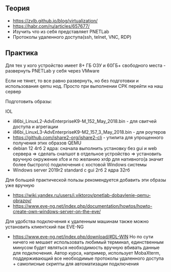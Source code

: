 ## Теория
- https://zvlb.github.io/blog/virtualization/
- https://habr.com/ru/articles/657677/
- Изучить что из себя представляет PNETLab
- Протоколы удаленного доступа(ssh, telnet, VNC, RDP)
## Практика
Для тех у кого устройство имеет 8+ ГБ ОЗУ и 60ГБ+ свободного места - развернуть PNETLab у себя через VMware

Если не тянет, то все равно развернуть, но без подготовки и использования qemu нод. Просто при выполнении СРК перейти на наш сервер

Подготовить образы:

IOL
- i86bi_LinuxL2-AdvEnterpriseK9-M_152_May_2018.bin - для свитчей доступа и агрегации
- i86bi_LinuxL3-AdvEnterpriseK9-M2_157_3_May_2018.bin - для роутеров
- https://github.com/ishare2-org/ishare2-cli - утилита для упрощенного получения этих образов
QEMU
- debian 12 4гб 2 ядра: сначала выполнить установку без gui и web сервера => сделать снапшот в отдельное устройство => установить вручную окружение xfce и по желанию xrdp для нативного(а значит более быстрого) подключения с хостовой Windows системы 
- Windows server 2019r2 standard с gui 2гб 2 ядра 32гб

Для большей практической пользы рекомендуется добавить эти образы уже вручную
- https://wiki.yandex.ru/users/i.viktorov/pnetlab-dobavlenie-qemu-obrazov/
- https://www.eve-ng.net/index.php/documentation/howtos/howto-create-own-windows-server-on-the-eve/

Для удобства подключения к удаленным машинам также можно установить клиентский пак EVE-NG
- https://www.eve-ng.net/index.php/download/#DL-WIN
Но по сути ничего не мешает использовать любимый терминал, единственным минусом будет являться необходимость вручную вбивать данные для подключения. Автор курса, например, использует MobaXterm, поддерживающий все необходимые протоколы удаленного доступа + самописные скрипты для автоматизации подключения
